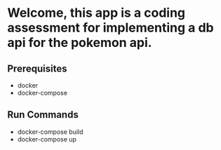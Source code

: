 # Welcome, this app is a coding assessment for implementing a db api for the pokemon api.

## Prerequisites
 - docker
 - docker-compose

## Run Commands
 - docker-compose build
 - docker-compose up
